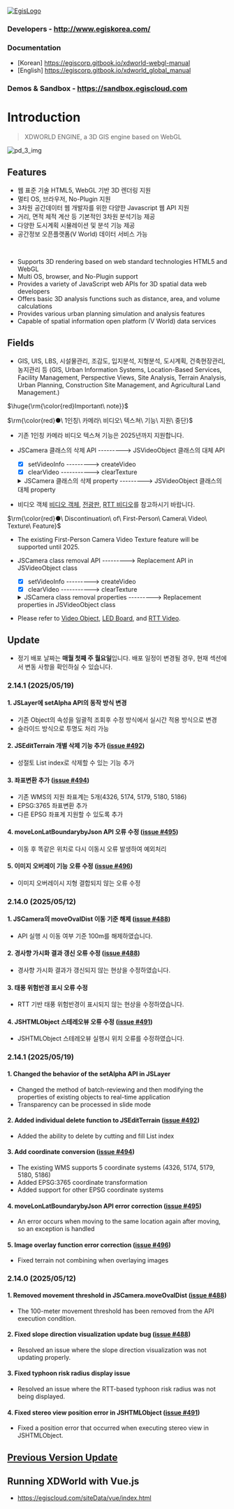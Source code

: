 [![EgisLogo](https://user-images.githubusercontent.com/82925313/160987075-ce7eada9-91ca-4b72-beb6-396e142f90a2.png)](http://www.egiskorea.com/)

### Developers - http://www.egiskorea.com/
### Documentation
  * [Korean] https://egiscorp.gitbook.io/xdworld-webgl-manual
  * [English] https://egiscorp.gitbook.io/xdworld_global_manual
### Demos & Sandbox - https://sandbox.egiscloud.com

# Introduction

> XDWORLD ENGINE, a 3D GIS engine based on WebGL

![pd_3_img](https://user-images.githubusercontent.com/82925313/160986727-f473c308-7881-4342-8c08-e31566d93a3b.png)

## Features
-   웹 표준 기술 HTML5, WebGL 기반 3D 렌더링 지원
-   멀티 OS, 브라우저, No-Plugin 지원
-   3차원 공간데이터 웹 개발자를 위한 다양한 Javascript 웹 API 지원
-   거리, 면적 체적 계산 등 기본적인 3차원 분석기능 제공
-   다양한 도시계획 시뮬레이션 및 분석 기능 제공
-   공간정보 오픈플랫폼(V World) 데이터 서비스 가능
<br>

-   Supports 3D rendering based on web standard technologies HTML5 and WebGL
-   Multi OS, browser, and No-Plugin support
-   Provides a variety of JavaScript web APIs for 3D spatial data web developers
-   Offers basic 3D analysis functions such as distance, area, and volume calculations
-   Provides various urban planning simulation and analysis features
-   Capable of spatial information open platform (V World) data services

## Fields

-   GIS, UIS, LBS, 시설물관리, 조감도, 입지분석, 지형분석, 도시계획, 건축현장관리, 농지관리 등
(GIS, Urban Information Systems, Location-Based Services, Facility Management, Perspective Views, Site Analysis, Terrain Analysis, Urban Planning, Construction Site Management, and Agricultural Land Management.)

$\huge{\rm{\color{red}Important\ note}}$

$\rm{\color{red}●\ 1인칭\ 카메라\ 비디오\ 텍스쳐\ 기능\ 지원\ 중단}$
  * 기존 1인칭 카메라 비디오 텍스쳐 기능은 2025년까지 지원합니다. 
  * JSCamera 클래스의 삭제 API ---------> JSVideoObject 클래스의 대체 API 
    - [x] setVideoInfo ---------> createVideo
    - [x] clearVideo -----------> clearTexture
    <details>
     <summary>JSCamera 클래스의 삭제 property ---------> JSVideoObject 클래스의 대체 property</summary>
     
     - [x] videoStreaming ---------------> videoStreaming
     - [x] videoFar -----------------------> far
     - [x] videoFovX ---------------------> fovX
     - [x] videoFovY ---------------------> fovY
     - [x] videoAlpha --------------------> alpha
     - [x] videoAxisX --------------------> axisX
     - [x] videoAxisY --------------------> axisY
     - [x] videoZoom --------------------> zoom
     - [x] videoFarPlane -----------------> background
     - [x] videoResolution ---------------> resolution
     - [x] videoObjectMapping ---------> objectMapping
     - [x] videoIsplayer ------------------> isPlayer
   </details>

  * 비디오 객체  [비디오 객체](https://sandbox.egiscloud.com/code/main.do?id=object_video), [전광판](https://sandbox.egiscloud.com/code/main.do?id=object_ledboard), [RTT 비디오](https://sandbox.egiscloud.com/code/main.do?id=object_polygon_rtt_video_image_texture)를 참고하시기 바랍니다.

$\rm{\color{red}●\ Discontinuation\ of\ First-Person\ Camera\ Video\ Texture\ Feature}$
  * The existing First-Person Camera Video Texture feature will be supported until 2025.
  * JSCamera class removal API ---------> Replacement API in JSVideoObject class
    - [x] setVideoInfo ---------> createVideo
    - [x] clearVideo -----------> clearTexture
    <details>
     <summary>JSCamera class removal properties ---------> Replacement properties in JSVideoObject class</summary>
     
     - [x] videoStreaming ---------------> videoStreaming
     - [x] videoFar -----------------------> far
     - [x] videoFovX ---------------------> fovX
     - [x] videoFovY ---------------------> fovY
     - [x] videoAlpha --------------------> alpha
     - [x] videoAxisX --------------------> axisX
     - [x] videoAxisY --------------------> axisY
     - [x] videoZoom --------------------> zoom
     - [x] videoFarPlane -----------------> background
     - [x] videoResolution ---------------> resolution
     - [x] videoObjectMapping ---------> objectMapping
     - [x] videoIsplayer ------------------> isPlayer
   </details>

  * Please refer to [Video Object](https://sandbox.egiscloud.com/code/main.do?id=object_video), [LED Board](https://sandbox.egiscloud.com/code/main.do?id=object_ledboard), and [RTT Video](https://sandbox.egiscloud.com/code/main.do?id=object_polygon_rtt_video_image_texture).

## Update

- 정기 배포 날짜는 **매월 첫째 주 월요일**입니다. 배포 일정이 변경될 경우, 현재 섹션에서 변동 사항을 확인하실 수 있습니다.

### 2.14.1 (2025/05/19)

#### 1. JSLayer에 setAlpha API의 동작 방식 변경
  * 기존 Object의 속성을 일괄적 조회후 수정 방식에서 실시간 적용 방식으로 변경
  * 슬라이드 방식으로 투명도 처리 가능

#### 2. JSEditTerrain 개별 삭제 기능 추가 ([issue #492](https://github.com/EgisCorp/XDWorld/issues/492))
  * 성절토 List index로 삭제할 수 있는 기능 추가

#### 3. 좌표변환 추가 ([issue #494](https://github.com/EgisCorp/XDWorld/issues/494))
  * 기존 WMS의 지원 좌표계는 5개(4326, 5174, 5179, 5180, 5186)
  * EPSG:3765 좌표변환 추가
  * 다른 EPSG 좌표계 지원할 수 있도록 추가

#### 4. moveLonLatBoundarybyJson API 오류 수정 ([issue #495](https://github.com/EgisCorp/XDWorld/issues/495))
  * 이동 후 똑같은 위치로 다시 이동시 오류 발생하여 예외처리

#### 5. 이미지 오버레이 기능 오류 수정 ([issue #496](https://github.com/EgisCorp/XDWorld/issues/496))
  * 이미지 오버레이시 지형 결합되지 않는 오류 수정


### 2.14.0 (2025/05/12)

#### 1. JSCamera의 moveOvalDist 이동 기준 해제 ([issue #488](https://github.com/EgisCorp/XDWorld/issues/488))
  * API 실행 시 이동 여부 기준 100m를 해제하였습니다.
#### 2. 경사향 가시화 결과 갱신 오류 수정 ([issue #488](https://github.com/EgisCorp/XDWorld/issues/490))
  * 경사향 가시화 결과가 갱신되지 않는 현상을 수정하였습니다.
#### 3. 태풍 위험반경 표시 오류 수정
  * RTT 기반 태풍 위험반경이 표시되지 않는 현상을 수정하였습니다.
#### 4. JSHTMLObject 스테레오뷰 오류 수정 ([issue #491](https://github.com/EgisCorp/XDWorld/issues/491))
  * JSHTMLObject 스테레오뷰 실행시 위치 오류를 수정하였습니다.


### 2.14.1 (2025/05/19)

#### 1. Changed the behavior of the setAlpha API in JSLayer
  * Changed the method of batch-reviewing and then modifying the properties of existing objects to real-time application
  * Transparency can be processed in slide mode

#### 2. Added individual delete function to JSEditTerrain ([issue #492](https://github.com/EgisCorp/XDWorld/issues/492))
  * Added the ability to delete by cutting and fill List index

#### 3. Add coordinate conversion ([issue #494](https://github.com/EgisCorp/XDWorld/issues/494))
  * The existing WMS supports 5 coordinate systems (4326, 5174, 5179, 5180, 5186)
  * Added EPSG:3765 coordinate transformation
  * Added support for other EPSG coordinate systems

#### 4. moveLonLatBoundarybyJson API error correction ([issue #495](https://github.com/EgisCorp/XDWorld/issues/495))
  * An error occurs when moving to the same location again after moving, so an exception is handled

#### 5. Image overlay function error correction ([issue #496](https://github.com/EgisCorp/XDWorld/issues/496))
  * Fixed terrain not combining when overlaying images


### 2.14.0 (2025/05/12)
#### 1. Removed movement threshold in JSCamera.moveOvalDist ([issue #488](https://github.com/EgisCorp/XDWorld/issues/488))
  * The 100-meter movement threshold has been removed from the API execution condition.

#### 2. Fixed slope direction visualization update bug ([issue #488](https://github.com/EgisCorp/XDWorld/issues/490))
  * Resolved an issue where the slope direction visualization was not updating properly.

#### 3. Fixed typhoon risk radius display issue
  * Resolved an issue where the RTT-based typhoon risk radius was not being displayed.
    
#### 4. Fixed stereo view position error in JSHTMLObject ([issue #491](https://github.com/EgisCorp/XDWorld/issues/491))
  * Fixed a position error that occurred when executing stereo view in JSHTMLObject.



## [Previous Version Update](https://egiscorp.gitbook.io/xdworld-webgl-manual/release)

## Running XDWorld with Vue.js
  * https://egiscloud.com/siteData/vue/index.html
